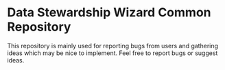 # Data Stewardship Wizard Common Repository

This repository is mainly used for reporting bugs from users and gathering ideas which may be nice to implement. Feel free to report bugs or suggest ideas.

